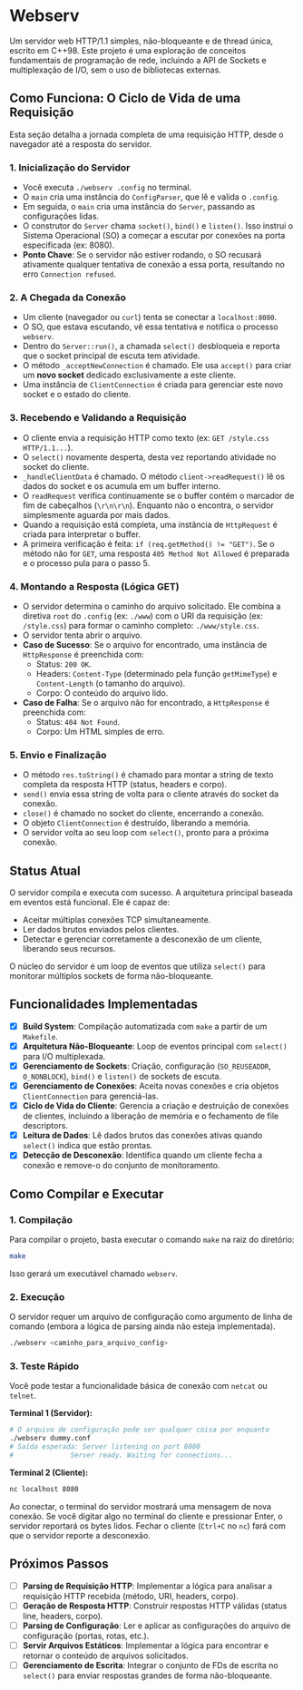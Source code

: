 # Webserv

Um servidor web HTTP/1.1 simples, não-bloqueante e de thread única, escrito em C++98. Este projeto é uma exploração de conceitos fundamentais de programação de rede, incluindo a API de Sockets e multiplexação de I/O, sem o uso de bibliotecas externas.

## Como Funciona: O Ciclo de Vida de uma Requisição

Esta seção detalha a jornada completa de uma requisição HTTP, desde o navegador até a resposta do servidor.

### 1. Inicialização do Servidor

- Você executa `./webserv .config` no terminal.
- O `main` cria uma instância do `ConfigParser`, que lê e valida o `.config`.
- Em seguida, o `main` cria uma instância do `Server`, passando as configurações lidas.
- O construtor do `Server` chama `socket()`, `bind()` e `listen()`. Isso instrui o Sistema Operacional (SO) a começar a escutar por conexões na porta especificada (ex: 8080).
- **Ponto Chave**: Se o servidor não estiver rodando, o SO recusará ativamente qualquer tentativa de conexão a essa porta, resultando no erro `Connection refused`.

### 2. A Chegada da Conexão

- Um cliente (navegador ou `curl`) tenta se conectar a `localhost:8080`.
- O SO, que estava escutando, vê essa tentativa e notifica o processo `webserv`.
- Dentro do `Server::run()`, a chamada `select()` desbloqueia e reporta que o socket principal de escuta tem atividade.
- O método `_acceptNewConnection` é chamado. Ele usa `accept()` para criar um **novo socket** dedicado exclusivamente a este cliente.
- Uma instância de `ClientConnection` é criada para gerenciar este novo socket e o estado do cliente.

### 3. Recebendo e Validando a Requisição

- O cliente envia a requisição HTTP como texto (ex: `GET /style.css HTTP/1.1...`).
- O `select()` novamente desperta, desta vez reportando atividade no socket do cliente.
- `_handleClientData` é chamado. O método `client->readRequest()` lê os dados do socket e os acumula em um buffer interno.
- O `readRequest` verifica continuamente se o buffer contém o marcador de fim de cabeçalhos (`\r\n\r\n`). Enquanto não o encontra, o servidor simplesmente aguarda por mais dados.
- Quando a requisição está completa, uma instância de `HttpRequest` é criada para interpretar o buffer.
- A primeira verificação é feita: `if (req.getMethod() != "GET")`. Se o método não for `GET`, uma resposta `405 Method Not Allowed` é preparada e o processo pula para o passo 5.

### 4. Montando a Resposta (Lógica GET)

- O servidor determina o caminho do arquivo solicitado. Ele combina a diretiva `root` do `.config` (ex: `./www`) com o URI da requisição (ex: `/style.css`) para formar o caminho completo: `./www/style.css`.
- O servidor tenta abrir o arquivo. 
- **Caso de Sucesso**: Se o arquivo for encontrado, uma instância de `HttpResponse` é preenchida com:
    - Status: `200 OK`.
    - Headers: `Content-Type` (determinado pela função `getMimeType`) e `Content-Length` (o tamanho do arquivo).
    - Corpo: O conteúdo do arquivo lido.
- **Caso de Falha**: Se o arquivo não for encontrado, a `HttpResponse` é preenchida com:
    - Status: `404 Not Found`.
    - Corpo: Um HTML simples de erro.

### 5. Envio e Finalização

- O método `res.toString()` é chamado para montar a string de texto completa da resposta HTTP (status, headers e corpo).
- `send()` envia essa string de volta para o cliente através do socket da conexão.
- `close()` é chamado no socket do cliente, encerrando a conexão.
- O objeto `ClientConnection` é destruído, liberando a memória.
- O servidor volta ao seu loop com `select()`, pronto para a próxima conexão.

## Status Atual


O servidor compila e executa com sucesso. A arquitetura principal baseada em eventos está funcional. Ele é capaz de:
- Aceitar múltiplas conexões TCP simultaneamente.
- Ler dados brutos enviados pelos clientes.
- Detectar e gerenciar corretamente a desconexão de um cliente, liberando seus recursos.

O núcleo do servidor é um loop de eventos que utiliza `select()` para monitorar múltiplos sockets de forma não-bloqueante.

## Funcionalidades Implementadas

- [x] **Build System**: Compilação automatizada com `make` a partir de um `Makefile`.
- [x] **Arquitetura Não-Bloqueante**: Loop de eventos principal com `select()` para I/O multiplexada.
- [x] **Gerenciamento de Sockets**: Criação, configuração (`SO_REUSEADDR`, `O_NONBLOCK`), `bind()` e `listen()` de sockets de escuta.
- [x] **Gerenciamento de Conexões**: Aceita novas conexões e cria objetos `ClientConnection` para gerenciá-las.
- [x] **Ciclo de Vida do Cliente**: Gerencia a criação e destruição de conexões de clientes, incluindo a liberação de memória e o fechamento de file descriptors.
- [x] **Leitura de Dados**: Lê dados brutos das conexões ativas quando `select()` indica que estão prontas.
- [x] **Detecção de Desconexão**: Identifica quando um cliente fecha a conexão e remove-o do conjunto de monitoramento.

## Como Compilar e Executar

### 1. Compilação

Para compilar o projeto, basta executar o comando `make` na raiz do diretório:

```bash
make
```

Isso gerará um executável chamado `webserv`.

### 2. Execução

O servidor requer um arquivo de configuração como argumento de linha de comando (embora a lógica de parsing ainda não esteja implementada).

```bash
./webserv <caminho_para_arquivo_config>
```

### 3. Teste Rápido

Você pode testar a funcionalidade básica de conexão com `netcat` ou `telnet`.

**Terminal 1 (Servidor):**
```bash
# O arquivo de configuração pode ser qualquer coisa por enquanto
./webserv dummy.conf
# Saída esperada: Server listening on port 8080
#              Server ready. Waiting for connections...
```

**Terminal 2 (Cliente):**
```bash
nc localhost 8080
```

Ao conectar, o terminal do servidor mostrará uma mensagem de nova conexão. Se você digitar algo no terminal do cliente e pressionar Enter, o servidor reportará os bytes lidos. Fechar o cliente (`Ctrl+C` no `nc`) fará com que o servidor reporte a desconexão.

## Próximos Passos

- [ ] **Parsing de Requisição HTTP**: Implementar a lógica para analisar a requisição HTTP recebida (método, URI, headers, corpo).
- [ ] **Geração de Resposta HTTP**: Construir respostas HTTP válidas (status line, headers, corpo).
- [ ] **Parsing de Configuração**: Ler e aplicar as configurações do arquivo de configuração (portas, rotas, etc.).
- [ ] **Servir Arquivos Estáticos**: Implementar a lógica para encontrar e retornar o conteúdo de arquivos solicitados.
- [ ] **Gerenciamento de Escrita**: Integrar o conjunto de FDs de escrita no `select()` para enviar respostas grandes de forma não-bloqueante.
